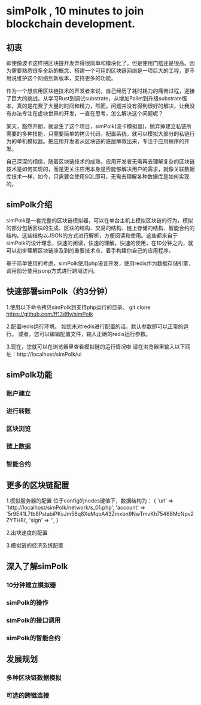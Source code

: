 # simPolk , 10 minutes to join blockchain development.

## 初衷
即使像波卡这样把区块链开发弄得很简单和模块化了，但是使用门槛还是很高。因为需要熟悉很多全新的概念、搭建一个可用的区块链网络是一项巨大的工程，更不用说维护这个网络到新版本，支持更多的功能。


作为一个想应用区块链技术的开发者来说，自己经历了耗时耗力的痛苦过程，迎接了巨大的挑战，从学习Rust到调试substrate，从增加Pallet到升级substrate版本，真的是花费了大量的时间和精力，然而，问题并没有得到很好的解决，让我没有办法专注在虚块世界的开发，一直在思考，怎么解决这个问题呢？

某天，豁然开朗，就诞生了这个项目，simPolk(波卡模拟器)，抛弃掉建立私链所需要的多种技能，只需要简单的拷贝代码，配置系统，就可以模拟大部分的私链行为的单机模拟器。把应用开发者从区块链的底层解救出来，专注于应用程序的开发。

自己深深的相信，随着区块链技术的成熟，应用开发者无需再去理解复杂的区块链技术是如何实现的，而是更关注应用本身是否能够解决用户的需求，就像关联数据库技术一样，如今，只需要会使用SQL即可，无需去理解各种数据库是如何实现的。

## simPolk介绍
simPolk是一套完整的区块链模拟器，可以在单台主机上模拟区块链的行为，模拟的部分包括区块的生成、区块的结构、交易的结构、链上存储的结构、智能合约的结构。这些结构以JSON的方式进行解析，方便阅读和使用。这些都来自于simPolk的设计理念，快速的阅读，快速的理解，快速的使用，在10分钟之内，就可以初步理解区块链涉及到的重要技术点，着手构建你自己的应用程序。

基于简单使用的考虑，simPolk使用php语言开发，使用redis作为数据存储引擎，调用部分使用jsonp方式进行跨域访问。

## 快速部署simPolk（约3分钟）
1.使用以下命令拷贝simPolk到支持php运行的目录。
git clone https://github.com/ff13dfly/simPolk

2.配置redis运行环境。
如您未对redis进行配置的话，默认参数即可以正常的运行。
或者，您可以编辑配置文件，输入正确的redis运行参数。

3.现在，您就可以在浏览器里查看模拟链的运行情况啦
请在浏览器里输入以下网址：http://localhost/simPolk/ui

## simPolk功能
### 账户建立

### 进行转账

### 区块浏览

### 链上数据
### 智能合约

## 更多的区块链配置
1.模拟服务器的配置
位于config的nodes键值下，数据结构为：
{
    'url'		=>	'http://localhost/simPolk/network/s_01.php',
	'account'	=>	'5r9E41L7tb8PstabiPKsJm56q8XeMqoA43Zmxbn9NwTmvKh75468McNpv2ZYTH8i',
	'sign'		=>	'',
}

2.出块速度的配置

3.模拟链的经济系统配置

## 深入了解simPolk

### 10分钟建立模拟器
### simPolk的操作
### simPolk的接口调用
### simPolk的智能合约
## 发展规划
### 多种区块链数据模拟
### 可选的跨链连接
